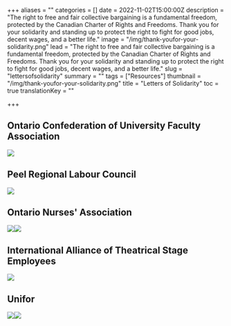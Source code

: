 +++
aliases = ""
categories = []
date = 2022-11-02T15:00:00Z
description = "The right to free and fair collective bargaining is a fundamental freedom, protected by the Canadian Charter of Rights and Freedoms.  Thank you for your solidarity and standing up to protect the right to fight for good jobs, decent wages, and a better life."
image = "/img/thank-youfor-your-solidarity.png"
lead = "The right to free and fair collective bargaining is a fundamental freedom, protected by the Canadian Charter of Rights and Freedoms.  Thank you for your solidarity and standing up to protect the right to fight for good jobs, decent wages, and a better life."
slug = "lettersofsolidarity"
summary = ""
tags = ["Resources"]
thumbnail = "/img/thank-youfor-your-solidarity.png"
title = "Letters of Solidarity"
toc = true
translationKey = ""

+++
## Ontario Confederation of University Faculty Association

![](/img/ocufa-png-image_0-2.png)

## Peel Regional Labour Council

![](/img/peel-labour-council-osbcu-cupe-letter-of-solidarity.png)

## Ontario Nurses' Association

![](/img/ona-png-image_0-copy.png)![](/img/ona-png-image_1.png)

## International Alliance of Theatrical Stage Employees

![](/img/iatse-png-image_0.png)

## Unifor

![](/img/unifor-png-image_0-copy-2.png)![](/img/unifor-png-image_1-copy.png)